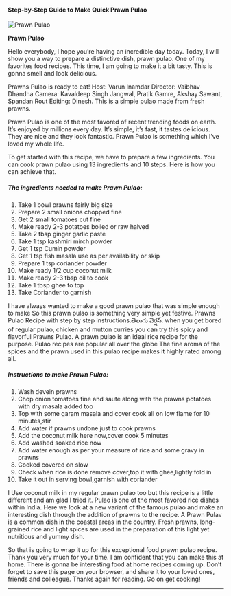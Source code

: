             

#### Step-by-Step Guide to Make Quick Prawn Pulao

![Prawn Pulao](https://img-global.cpcdn.com/recipes/60d2b30b8ceed36d/751x532cq70/prawn-pulao-recipe-main-photo.jpg)

**Prawn Pulao**

Hello everybody, I hope you’re having an incredible day today. Today, I will show you a way to prepare a distinctive dish, prawn pulao. One of my favorites food recipes. This time, I am going to make it a bit tasty. This is gonna smell and look delicious.

Prawns Pulao is ready to eat! Host: Varun Inamdar Director: Vaibhav Dhandha Camera: Kavaldeep Singh Jangwal, Pratik Gamre, Akshay Sawant, Spandan Rout Editing: Dinesh. This is a simple pulao made from fresh prawns.

Prawn Pulao is one of the most favored of recent trending foods on earth. It’s enjoyed by millions every day. It’s simple, it’s fast, it tastes delicious. They are nice and they look fantastic. Prawn Pulao is something which I’ve loved my whole life.

To get started with this recipe, we have to prepare a few ingredients. You can cook prawn pulao using 13 ingredients and 10 steps. Here is how you can achieve that.

##### The ingredients needed to make Prawn Pulao:

1.  Take 1 bowl prawns fairly big size
2.  Prepare 2 small onions chopped fine
3.  Get 2 small tomatoes cut fine
4.  Make ready 2-3 potatoes boiled or raw halved
5.  Take 2 tbsp ginger garlic paste
6.  Take 1 tsp kashmiri mirch powder
7.  Get 1 tsp Cumin powder
8.  Get 1 tsp fish masala use as per availability or skip
9.  Prepare 1 tsp coriander powder
10.  Make ready 1/2 cup coconut milk
11.  Make ready 2-3 tbsp oil to cook
12.  Take 1 tbsp ghee to top
13.  Take Coriander to garnish

I have always wanted to make a good prawn pulao that was simple enough to make So this prawn pulao is something very simple yet festive. Prawns Pulao Recipe with step by step instructions.తెలుగు వెర్షన్. when you get bored of regular pulao, chicken and mutton curries you can try this spicy and flavorful Prawns Pulao. A prawn pulao is an ideal rice recipe for the purpose. Pulao recipes are popular all over the globe The fine aroma of the spices and the prawn used in this pulao recipe makes it highly rated among all.

##### Instructions to make Prawn Pulao:

1.  Wash devein prawns
2.  Chop onion tomatoes fine and saute along with the prawns potatoes with dry masala added too
3.  Top with some garam masala and cover cook all on low flame for 10 minutes,stir
4.  Add water if prawns undone just to cook prawns
5.  Add the coconut milk here now,cover cook 5 minutes
6.  Add washed soaked rice now
7.  Add water enough as per your measure of rice and some gravy in prawns
8.  Cooked covered on slow
9.  Check when rice is done remove cover,top it with ghee,lightly fold in
10.  Take it out in serving bowl,garnish with coriander

I Use coconut milk in my regular prawn pulao too but this recipe is a little different and am glad I tried it. Pulao is one of the most favored rice dishes within India. Here we look at a new variant of the famous pulao and make an interesting dish through the addition of prawns to the recipe. A Prawn Pulav is a common dish in the coastal areas in the country. Fresh prawns, long-grained rice and light spices are used in the preparation of this light yet nutritious and yummy dish.

So that is going to wrap it up for this exceptional food prawn pulao recipe. Thank you very much for your time. I am confident that you can make this at home. There is gonna be interesting food at home recipes coming up. Don’t forget to save this page on your browser, and share it to your loved ones, friends and colleague. Thanks again for reading. Go on get cooking!

* * *
